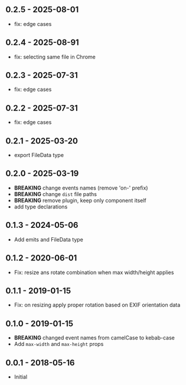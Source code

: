 ## 0.2.5 - 2025-08-01
- fix: edge cases

## 0.2.4 - 2025-08-91
- fix: selecting same file in Chrome

## 0.2.3 - 2025-07-31
- fix: edge cases

## 0.2.2 - 2025-07-31
- fix: edge cases

## 0.2.1 - 2025-03-20
- export FileData type

## 0.2.0 - 2025-03-19
- **BREAKING** change events names (remove 'on-' prefix)
- **BREAKING** change `dist` file paths
- **BREAKING** remove plugin, keep only component itself
- add type declarations

## 0.1.3 - 2024-05-06
- Add emits and FileData type

## 0.1.2 - 2020-06-01
- Fix: resize ans rotate combination when max width/height applies

## 0.1.1 - 2019-01-15
- Fix: on resizing apply proper rotation based on EXIF orientation data

## 0.1.0 - 2019-01-15
- **BREAKING** changed event names from camelCase to kebab-case
- Add `max-width` and `max-height` props

## 0.0.1 - 2018-05-16
- Initial
